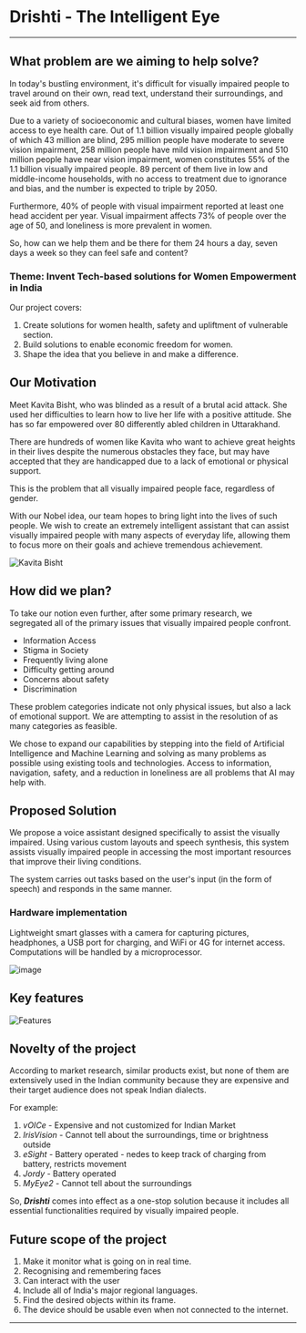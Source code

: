 # Drishti - The Intelligent Eye

---

## What problem are we aiming to help solve?

In today's bustling environment, it's difficult for visually impaired people to travel around on their own, read text, understand their surroundings, and seek aid from others.

Due to a variety of socioeconomic and cultural biases, women have limited access to eye health care. Out of 1.1 billion visually impaired people globally of which 43 million are blind, 295 million people have moderate to severe vision impairment, 258 million people have mild vision impairment and 510 million people have near vision impairment, women constitutes 55% of the 1.1 billion visually impaired people. 89 percent of them live in low and middle-income households, with no access to treatment due to ignorance and bias, and the number is expected to triple by 2050.

Furthermore, 40% of people with visual impairment reported at least one head accident per year. Visual impairment affects 73% of people over the age of 50, and loneliness is more prevalent in women.

So, how can we help them and be there for them 24 hours a day, seven days a week so they can feel safe and content?

### Theme: Invent Tech-based solutions for Women Empowerment in India
Our project covers:
1. Create solutions for women health, safety and upliftment of vulnerable section.
2. Build solutions to enable economic freedom for women.
3. Shape the idea that you believe in and make a difference.


## Our Motivation

Meet Kavita Bisht, who was blinded as a result of a brutal acid attack. She used her difficulties to learn how to live her life with a positive attitude. She has so far empowered over 80 differently abled children in Uttarakhand.

There are hundreds of women like Kavita who want to achieve great heights in their lives despite the numerous obstacles they face, but may have accepted that they are handicapped due to a lack of emotional or physical support.

This is the problem that all visually impaired people face, regardless of gender.

With our Nobel idea, our team hopes to bring light into the lives of such people. We wish to create an extremely intelligent assistant that can assist visually impaired people with many aspects of everyday life, allowing them to focus more on their goals and achieve tremendous achievement.

![Kavita Bisht](https://user-images.githubusercontent.com/64425886/174591217-f91201c8-80d1-4ebf-aee3-2136616861df.png)

## How did we plan?

To take our notion even further, after some primary research, we segregated all of the primary issues that visually impaired people confront.

- Information Access
- Stigma in Society
- Frequently living alone
- Difficulty getting around
- Concerns about safety
- Discrimination

These problem categories indicate not only physical issues, but also a lack of emotional support. We are attempting to assist in the resolution of as many categories as feasible.

We chose to expand our capabilities by stepping into the field of Artificial Intelligence and Machine Learning and solving as many problems as possible using existing tools and technologies. Access to information, navigation, safety, and a reduction in loneliness are all problems that AI may help with.

## Proposed Solution

We propose a voice assistant designed specifically to assist the visually impaired. Using various custom layouts and speech synthesis, this system assists visually impaired people in accessing the most important resources that improve their living conditions.

The system carries out tasks based on the user's input (in the form of speech) and responds in the same manner.

### Hardware implementation

Lightweight smart glasses with a camera for capturing pictures, headphones, a USB port for charging, and WiFi or 4G for internet access. Computations will be handled by a microprocessor.

![image](https://user-images.githubusercontent.com/64425886/174600115-2dbfc43a-4782-49c5-88ed-3bbcb7044b74.png)

## Key features

![Features](https://user-images.githubusercontent.com/64425886/174597337-e6c768fb-9697-4c3a-a243-d22211aa3f0f.png)

## Novelty of the project

According to market research, similar products exist, but none of them are extensively used in the Indian community because they are expensive and their target audience does not speak Indian dialects.

For example:

1. _vOICe_ - Expensive and not customized for Indian Market
2. _IrisVision_ - Cannot tell about the surroundings, time or brightness outside
3. _eSight_ - Battery operated - nedes to keep track of charging from battery, restricts movement
4. _Jordy_ - Battery operated
5. _MyEye2_ - Cannot tell about the surroundings

So, _**Drishti**_ comes into effect as a one-stop solution because it includes all essential functionalities required by visually impaired people.

## Future scope of the project

1. Make it monitor what is going on in real time.
2. Recognising and remembering faces
3. Can interact with the user
4. Include all of India's major regional languages.
5. Find the desired objects within its frame.
6. The device should be usable even when not connected to the internet.

---
